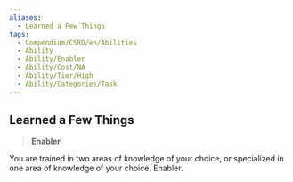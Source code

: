```yaml
---
aliases:
  - Learned a Few Things
tags:
  - Compendium/CSRD/en/Abilities
  - Ability
  - Ability/Enabler
  - Ability/Cost/NA
  - Ability/Tier/High
  - Ability/Categories/Task
---
```

  
    
## Learned a Few Things    
>**Enabler**  
    
You are trained in two areas of knowledge of your choice, or specialized in one area of knowledge of your choice. Enabler.